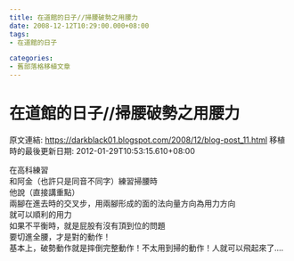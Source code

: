 ```yaml
---
title: 在道館的日子//掃腰破勢之用腰力
date: 2008-12-12T10:29:00.000+08:00
tags: 
- 在道館的日子

categories:
- 舊部落格移植文章
---
```


# 在道館的日子//掃腰破勢之用腰力

原文連結: https://darkblack01.blogspot.com/2008/12/blog-post_11.html
移植時的最後更新日期: 2012-01-29T10:53:15.610+08:00

在高科練習<br />和阿金（也許只是同音不同字）練習掃腰時<br />他說（直接講重點）<br />兩腳在進去時的交叉步，用兩腳形成的面的法向量方向為用力方向<br />就可以順利的用力<br />如果不平衡時，就是屁股有沒有頂到位的問題<br />要切進全腰，才是對的動作！<br />基本上，破勢動作就是摔倒完整動作！不太用到掃的動作！人就可以飛起來了....
